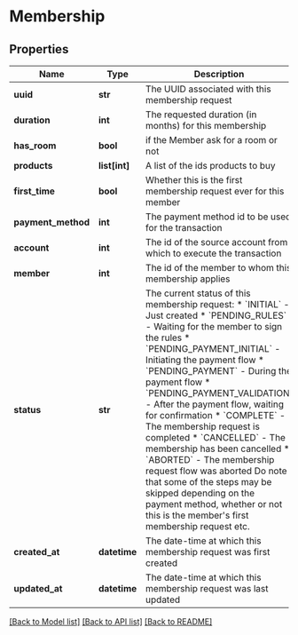 # Membership

## Properties
Name | Type | Description | Notes
------------ | ------------- | ------------- | -------------
**uuid** | **str** | The UUID associated with this membership request | [optional] 
**duration** | **int** | The requested duration (in months) for this membership | [optional] 
**has_room** | **bool** | if the Member ask for a room or not | [optional] 
**products** | **list[int]** | A list of the ids products to buy | [optional] 
**first_time** | **bool** | Whether this is the first membership request ever for this member | [optional] 
**payment_method** | **int** | The payment method id to be used for the transaction | [optional] 
**account** | **int** | The id of the source account from which to execute the transaction | [optional] 
**member** | **int** | The id of the member to whom this membership applies | 
**status** | **str** | The current status of this membership request:  * &#x60;INITIAL&#x60; - Just created  * &#x60;PENDING_RULES&#x60; - Waiting for the member to sign the rules  * &#x60;PENDING_PAYMENT_INITIAL&#x60; - Initiating the payment flow  * &#x60;PENDING_PAYMENT&#x60; - During the payment flow  * &#x60;PENDING_PAYMENT_VALIDATION&#x60; - After the payment flow, waiting for confirmation  * &#x60;COMPLETE&#x60; - The membership request is completed  * &#x60;CANCELLED&#x60; - The membership has been cancelled  * &#x60;ABORTED&#x60; - The membership request flow was aborted Do note that some of the steps may be skipped depending on the payment method, whether or not this is the member&#x27;s first membership request etc.  | 
**created_at** | **datetime** | The date-time at which this membership request was first created | [optional] 
**updated_at** | **datetime** | The date-time at which this membership request was last updated | [optional] 

[[Back to Model list]](../README.md#documentation-for-models) [[Back to API list]](../README.md#documentation-for-api-endpoints) [[Back to README]](../README.md)

